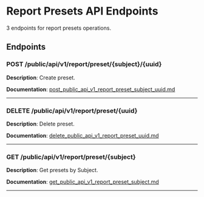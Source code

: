 # Report Presets API Endpoints

3 endpoints for report presets operations.

## Endpoints

### POST /public/api/v1/report/preset/{subject}/{uuid}

**Description**: Create preset.

**Documentation**: [post_public_api_v1_report_preset_subject_uuid.md](post_public_api_v1_report_preset_subject_uuid.md)

---

### DELETE /public/api/v1/report/preset/{uuid}

**Description**: Delete preset.

**Documentation**: [delete_public_api_v1_report_preset_uuid.md](delete_public_api_v1_report_preset_uuid.md)

---

### GET /public/api/v1/report/preset/{subject}

**Description**: Get presets by Subject.

**Documentation**: [get_public_api_v1_report_preset_subject.md](get_public_api_v1_report_preset_subject.md)

---

